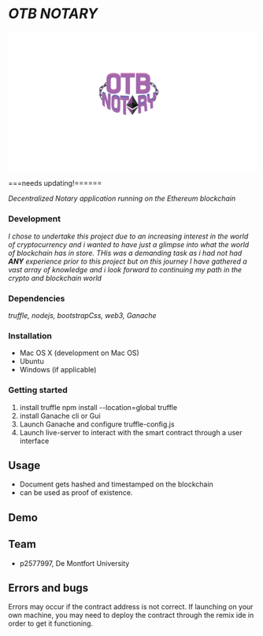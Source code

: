 # *OTB NOTARY*

![OTB Logo](https://github.com/JayUnitTest/OTBNotary/blob/main/app/assets/OTB%20Logo.png)

===needs updating!======


*Decentralized Notary application running on the Ethereum blockchain* 

### Development 

*I chose to undertake this project due to an increasing interest in the world of cryptocurrency and i wanted to 
have just a glimpse into what the world of blockchain has in store. THis was a demanding task as i had not had **ANY** experience
prior to this project but on this journey I have gathered a vast array of knowledge and i look forward to continuing my path in the 
crypto and blockchain world* 

### Dependencies

*truffle, nodejs, bootstrapCss, web3, Ganache*

### Installation

* Mac OS X (development on Mac OS)
* Ubuntu
* Windows (if applicable)

### Getting started

1. install truffle npm install --location=global truffle 
2. install Ganache cli or Gui 
3. Launch Ganache and configure truffle-config.js 
4. Launch live-server to interact with the smart contract through a user interface 

## Usage

* Document gets hashed and timestamped on the blockchain 
* can be used as proof of existence. 

## Demo



## Team

* p2577997, De Montfort University

## Errors and bugs

Errors may occur if the contract address is not correct. If launching on your own machine, you may need to 
deploy the contract through the remix ide in order to get it functioning. 
